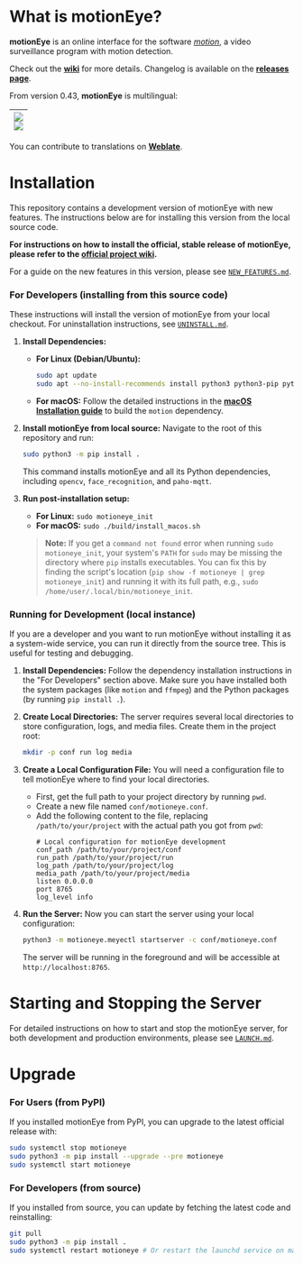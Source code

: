 # What is motionEye?

**motionEye** is an online interface for the software [_motion_](https://motion-project.github.io/), a video surveillance program with motion detection.

Check out the [__wiki__](https://github.com/motioneye-project/motioneye/wiki) for more details. Changelog is available on the [__releases page__](https://github.com/motioneye-project/motioneye/releases).

From version 0.43, **motionEye** is multilingual:

| [![](https://hosted.weblate.org/widgets/motioneye-project/-/287x66-black.png)<br>![](https://hosted.weblate.org/widgets/motioneye-project/-/multi-auto.svg)](https://hosted.weblate.org/engage/motioneye-project/) |
| -: |

You can contribute to translations on [__Weblate__](https://hosted.weblate.org/projects/motioneye-project).

# Installation

This repository contains a development version of motionEye with new features. The instructions below are for installing this version from the local source code.

**For instructions on how to install the official, stable release of motionEye, please refer to the [official project wiki](https://github.com/motioneye-project/motioneye/wiki).**

For a guide on the new features in this version, please see [`NEW_FEATURES.md`](./NEW_FEATURES.md).

### For Developers (installing from this source code)

These instructions will install the version of motionEye from your local checkout. For uninstallation instructions, see [`UNINSTALL.md`](./UNINSTALL.md).

1.  **Install Dependencies:**
    *   **For Linux (Debian/Ubuntu):**
        ```sh
        sudo apt update
        sudo apt --no-install-recommends install python3 python3-pip python3-setuptools motion ffmpeg v4l-utils
        ```
    *   **For macOS:** Follow the detailed instructions in the **[macOS Installation guide](./NEW_FEATURES.md#1-macos-installation)** to build the `motion` dependency.

2.  **Install motionEye from local source:** Navigate to the root of this repository and run:
    ```sh
    sudo python3 -m pip install .
    ```
    This command installs motionEye and all its Python dependencies, including `opencv`, `face_recognition`, and `paho-mqtt`.

3.  **Run post-installation setup:**
    *   **For Linux:** `sudo motioneye_init`
    *   **For macOS:** `sudo ./build/install_macos.sh`
    > **Note:** If you get a `command not found` error when running `sudo motioneye_init`, your system's `PATH` for `sudo` may be missing the directory where `pip` installs executables. You can fix this by finding the script's location (`pip show -f motioneye | grep motioneye_init`) and running it with its full path, e.g., `sudo /home/user/.local/bin/motioneye_init`.

### Running for Development (local instance)

If you are a developer and you want to run motionEye without installing it as a system-wide service, you can run it directly from the source tree. This is useful for testing and debugging.

1.  **Install Dependencies:** Follow the dependency installation instructions in the "For Developers" section above. Make sure you have installed both the system packages (like `motion` and `ffmpeg`) and the Python packages (by running `pip install .`).

2.  **Create Local Directories:** The server requires several local directories to store configuration, logs, and media files. Create them in the project root:
    ```sh
    mkdir -p conf run log media
    ```

3.  **Create a Local Configuration File:** You will need a configuration file to tell motionEye where to find your local directories.
    *   First, get the full path to your project directory by running `pwd`.
    *   Create a new file named `conf/motioneye.conf`.
    *   Add the following content to the file, replacing `/path/to/your/project` with the actual path you got from `pwd`:
        ```
        # Local configuration for motionEye development
        conf_path /path/to/your/project/conf
        run_path /path/to/your/project/run
        log_path /path/to/your/project/log
        media_path /path/to/your/project/media
        listen 0.0.0.0
        port 8765
        log_level info
        ```

3.  **Run the Server:** Now you can start the server using your local configuration:
    ```sh
    python3 -m motioneye.meyectl startserver -c conf/motioneye.conf
    ```
    The server will be running in the foreground and will be accessible at `http://localhost:8765`.

# Starting and Stopping the Server

For detailed instructions on how to start and stop the motionEye server, for both development and production environments, please see [`LAUNCH.md`](./LAUNCH.md).

# Upgrade

### For Users (from PyPI)

If you installed motionEye from PyPI, you can upgrade to the latest official release with:
```sh
sudo systemctl stop motioneye
sudo python3 -m pip install --upgrade --pre motioneye
sudo systemctl start motioneye
```

### For Developers (from source)

If you installed from source, you can update by fetching the latest code and reinstalling:
```sh
git pull
sudo python3 -m pip install .
sudo systemctl restart motioneye # Or restart the launchd service on macOS
```
